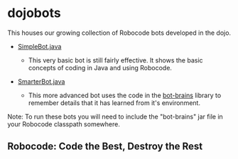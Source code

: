 # dojobots
This houses our growing collection of Robocode bots developed in the dojo.

- [SimpleBot.java](https://github.com/rvacoderdojo/lessons/blob/master/robocode/java-with-robocode/dojobots/src/main/java/coderdojo/bots/simple/SimpleBot.java)
    - This very basic bot is still fairly effective.  It shows the basic concepts of coding in Java and using Robocode.

- [SmarterBot.java](https://github.com/rvacoderdojo/lessons/blob/master/robocode/java-with-robocode/dojobots/src/main/java/coderdojo/bots/smart/SmarterBot.java)
    - This more advanced bot uses the code in the [bot-brains](https://github.com/rvacoderdojo/lessons/blob/master/robocode/java-with-robocode/bot-brains/) library to
    remember details that it has learned from it's environment.

Note: To run these bots you will need to include the "bot-brains" jar file in your Robocode classpath somewhere.

## Robocode: Code the Best, Destroy the Rest

